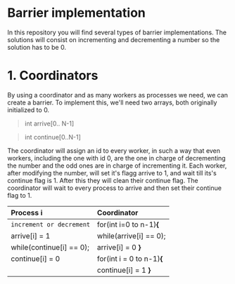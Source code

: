 
# Barrier implementation
In this repository you will find several types of barrier implementations. The solutions will consist on incrementing and decrementing a number so the solution has to be 0.

# 1. Coordinators
By using a coordinator and as many workers as processes we need, we can create a barrier. To implement this, we'll need two arrays, both originally initialized to 0.

> int arrive[0.. N-1]

> int continue[0..N-1]

The coordinator will assign an id to every worker, in such a way that even workers, including the one with id 0, are the one in charge of decrementing the number and the odd ones are in charge of incrementing it.
Each worker, after modifying the number, will set it's flagg arrive to 1, and wait till its's continue flag is 1. After this they will clean their continue flag. The coordinator will wait to every process to arrive and then set their continue flag to 1.

|**Process i**           | **Coordinator**|
|:------------           |:---------------|
|`increment or decrement`|for(int i=0 to n-1)**{**|
|arrive[i] = 1           |   while(arrive[i] == 0);|
|while(continue[i] == 0);|   arrive[i] = 0 **}**|
|continue[i] = 0         |for(int i = 0 to n-1)**{**|
|                        |   continue[i] = 1 **}**|

